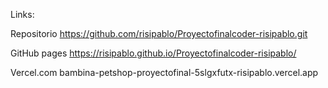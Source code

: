 
Links:

Repositorio
https://github.com/risipablo/Proyectofinalcoder-risipablo.git

GitHub pages
https://risipablo.github.io/Proyectofinalcoder-risipablo/

Vercel.com
bambina-petshop-proyectofinal-5slgxfutx-risipablo.vercel.app
 
 

